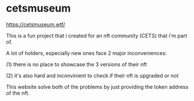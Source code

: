 # cetsmuseum

https://cetsmuseum.wtf/

This is a fun project that i created for an nft community (CETS) that i'm part of.

A lot of holders, especially new ones face 2 major inconveniences:

(1) there is no place to showcase the 3 versions of their nft

(2) it's also hard and inconvinient to check if their nft is upgraded or not

This website solve both of the problems by just providing the token address of the nft.
